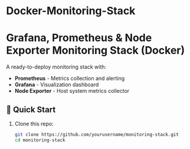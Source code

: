 # Docker-Monitoring-Stack
# Grafana, Prometheus & Node Exporter Monitoring Stack (Docker)

A ready-to-deploy monitoring stack with:
- **Prometheus** - Metrics collection and alerting
- **Grafana** - Visualization dashboard
- **Node Exporter** - Host system metrics collector

## 🚀 Quick Start

1. Clone this repo:
   ```bash
   git clone https://github.com/yourusername/monitoring-stack.git
   cd monitoring-stack
